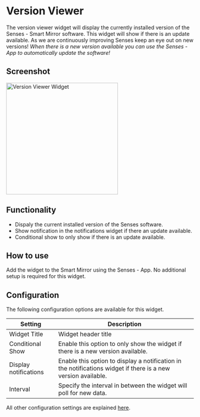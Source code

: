 # Version Viewer 

The version viewer widget will display the currently installed version of the Senses - Smart Mirror software. This widget will show if there is an update available. As we are continuously improving Senses keep an eye out on new versions! <em>When there is a new version available you can use the Senses - App to automatically update the software!</em>

## Screenshot

<div class="image-wrapper">
  <img class="widget-image" src="/images/widgets/version-viewer.png" alt="Version Viewer Widget" width="300"/>
</div>

## Functionality

- Dispaly the current installed version of the Senses software.
- Show notification in the notifications widget if there an update available. 
- Conditional show to only show if there is an update available. 

## How to use

Add the widget to the Smart Mirror using the Senses - App. No additional setup is required for this widget.

## Configuration

The following configuration options are available for this widget.

| Setting | Description |
| ----------- | ----------- |
| Widget Title | Widget header title |
| Conditional Show | Enable this option to only show the widget if there is a new version available. | 
| Display notifications | Enable this option to display a notification in the notifications widget if there is a new version available. 
| Interval | Specify the interval in between the widget will poll for new data. |

All other configuration settings are explained [here](/widgets/introduction.html#default-widget-configuration-options).